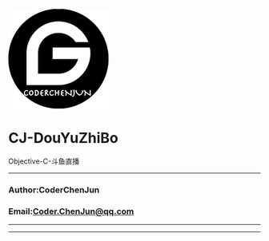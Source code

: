![smile](https://raw.githubusercontent.com/CoderChenJun/CJ-DouYuZhiBo/master/LOGO.png "Logo")<br>
# CJ-DouYuZhiBo
Objective-C-斗鱼直播

****
### Author:CoderChenJun
### Email:Coder.ChenJun@qq.com
****

_____________________________________________
